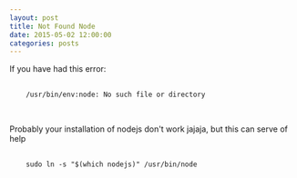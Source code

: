 ```yaml
---
layout: post
title: Not Found Node
date: 2015-05-02 12:00:00
categories: posts
---
```


If you have had this error:

<pre>
  <code data-language="ruby">
    /usr/bin/env:node: No such file or directory
  </code>
</pre>
<br />
Probably your installation of nodejs don't work jajaja, but this can serve of help

<pre>
  <code class="ruby">
    sudo ln -s "$(which nodejs)" /usr/bin/node
  </code>
</pre>

